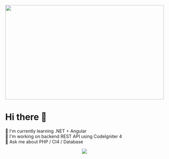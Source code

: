 <p align="center">
  <img src="https://github.com/nttk-aun/nttk-aun/blob/main/assets/dev-gif.gif?raw=true" style="width: 100%; max-width: 1000px; height: auto; max-height: 300px;" />
</p>


# Hi there 👋

🌱 I'm currently learning .NET + Angular  
🔭 I'm working on backend REST API using CodeIgniter 4  
💬 Ask me about PHP / CI4 / Database  

<p align="center">
  <img src="https://github-readme-stats.vercel.app/api?username=nttk-aun&show_icons=true&theme=radical" />
</p>
